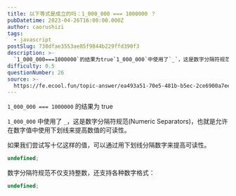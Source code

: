 ```yaml
---
title: 以下等式是成立的吗：1_000_000 === 1000000 ？
pubDatetime: 2023-04-26T16:00:00.000Z
author: caorushizi
tags:
  - javascript
postSlug: 738dfae3553ae85f9844b229ffd390f3
description: >-
  `1_000_000===1000000`的结果为true`1_000_000`中使用了`_`，这是数字分隔符规范(NumericSeparators)，也就是允许在数字值中使用下划线来提高数值的可读
difficulty: 0.5
questionNumber: 26
source: >-
  https://fe.ecool.fun/topic-answer/ea493a51-70e5-481b-b5ec-2ce6900a7eea?orderBy=updateTime&order=desc&tagId=10
---
```


`1_000_000 === 1000000` 的结果为 true

`1_000_000` 中使用了 `_`，这是数字分隔符规范(Numeric Separators)，也就是允许在数字值中使用下划线来提高数值的可读性。

如果我们尝试写十亿这样的值，可以通过用下划线分隔数字来提高可读性。

```typescript
undefined;
```

数字分隔符规范不仅支持整数，还支持各种数字格式：

```typescript
undefined;
```
